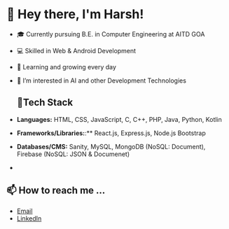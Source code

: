 # 👋 Hey there, I'm Harsh! 

- 🎓 Currently pursuing B.E. in Computer Engineering at AITD GOA
- 💻 Skilled in Web & Android Development
- 🌱 Learning and growing every day
- 👀 I’m interested in AI and other Development Technologies

  ## 🔧Tech Stack
- **Languages:** HTML, CSS, JavaScript, C, C++, PHP, Java, Python, Kotlin
- **Frameworks/Libraries:**:** React.js, Express.js, Node.js Bootstrap
- **Databases/CMS:** Sanity, MySQL, MongoDB (NoSQL: Document), Firebase (NoSQL: JSON & Documenet)
- 
  
## 📫 How to reach me ...
- [Email](pilankarharsh.mail@gmail.com)
- [LinkedIn](https://www.linkedin.com/in/harshpilankar/)

